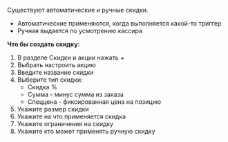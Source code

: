 Существуют автоматические и ручные скидки.
- Автоматические применяются, когда выполняется какой-то триггер
- Ручная выдается по усмотрению кассира

**Что бы создать скидку:**
1. В разделе Скидки и акции нажать +
2. Выбрать настроить акцию
3. Введите название скидки
4. Выберите тип скидки:
	- Скидка %
	- Сумма - минус сумма из заказа
	- Спеццена - фиксированная цена на позицию
5. Укажите размер скидки
6. Укажите на что применяется скидка
7. Укажите ограничения на скидку
8. Укажите кто может применять ручную скидку